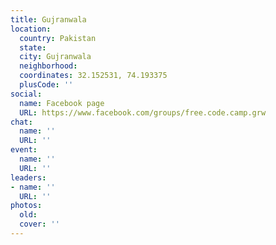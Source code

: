 ```yaml
---
title: Gujranwala
location:
  country: Pakistan
  state: 
  city: Gujranwala
  neighborhood: 
  coordinates: 32.152531, 74.193375
  plusCode: ''
social:
  name: Facebook page
  URL: https://www.facebook.com/groups/free.code.camp.grw
chat:
  name: ''
  URL: ''
event:
  name: ''
  URL: ''
leaders:
- name: ''
  URL: ''
photos:
  old: 
  cover: ''
---
```

